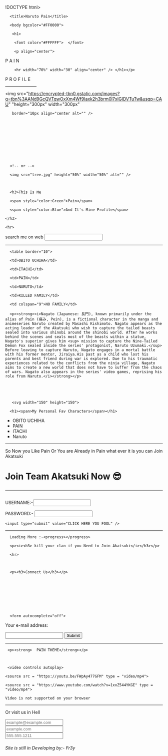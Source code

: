 !DOCTYPE html>

<html>

   <head>

      <title>Naruto Pain</title>

   </head>

  

      <body bgcolor="#FF0000">

       <h1>

        <font color="#FFFFFF">  </font>

        <p align="center"> 

   P A I N
</p>

        <hr width="70%" width="30" align="center" /> </h1></p>

   

   

   <!-- here start The Pain Profile-->

   

   <p align="center"> 

   P R O F I L E</p>

   <hr width="100"

   

   <img src="https://encrypted-tbn0.gstatic.com/images?q=tbn%3AANd9GcQVTqwOxXm4Wf9Iaxk2h3brm0l7xIGIDVTuTw&usqp=CAU" height="150px" width="150px" alt="" />

 <img src="https://encrypted-tbn0.gstatic.com/images?q=tbn%3AANd9GcQVTqwOxXm4Wf9Iaxk2h3brm0l7xIGIDVTuTw&usqp=CAU" "height="300px" width="300px" 

       border="10px align="center alt="" /> 

     

      

      

      

      

      <!-- or -->

      <img src="tree.jpg" height="50%" width="50%" alt="" />

      

      <h3>This Is Me 

      <span style="color:Green">Pain</span>

      <span style="color:Blue">And It's Mine Profile</span>

    </h3>

    <hr>

    

    

    

search me on web   <input id="mysearch" name="searchitem" type="search" />

<hr>

<!-- Irachi vs Pain Family-->

      <table border="10">

   <tr>

      <td>OBITO UCHIHA</td>

      <td>ITACHI</td>

      <td>PAIN</td>

      <td>NARUTO</td>

   </tr>

   <tr>

      <td>KILLED FAMILY</td>

      <td colspan="9">NO FAMILY</td>

   </tr>

</table>

      <p><strong><i>Nagato (Japanese: 長門), known primarily under the alias of Pain (痛み, Pein), is a fictional character in the manga and animeseries Naruto created by Masashi Kishimoto. Nagato appears as the acting leader of the Akatsuki who wish to capture the tailed beasts sealed into various shinobi around the shinobi world. After he works behind the scenes and seals most of the beasts within a statue, Nagato's superior gives him <sup> mission to capture the Nine-Tailed Demon Fox sealed inside the series' protagonist, Naruto Uzumaki.</sup> Before leaving to capture Naruto, Nagato engages in a mortal battle with his former mentor, Jiraiya.His past as a child who lost his parents and best friend during war is explored. Due to his traumatic experiences related to the conflicts from the ninja village, Nagato aims to create a new world that does not have to suffer from the chaos of wars. Nagato also appears in the series' video games, reprising his role from Naruto.</i></strong></p>

      

    

       <svg width="150" height="150">

   <circle cx="80" cy="80" r="50" fill="none" stroke="black" />

   <circle cx="80" cy="80" r="15" fill="purple" />

   <circle cx="80" cy="90" r="15" fill="black" />

   <circle cx="80" cy="95" r="15" fill="purple" />

   <circle cx="80" cy="100" r="15" fill="black" />

   <circle cx="80" cy="150" r="15" fill="purple" />

   <circle cx="90" cy="70" r="5" fill="black" />

</svg>

      

      <h1><span>My Personal Fav Characters</span></h1>

 <ul type="square">

  <li>OBITO UCHIHA</li>

  <li>PAIN</li>

  <li>ITACHI</li>

  <li>Naruto</li>

 </ul>

 <hr>

 

 <p>So Now you Like Pain Or You are Already in Pain what ever it is you can Join Akatsuki </p>

 

 <p><h1> Join Team Akatsuki Now 😎<hr/></h1></p>

 <form>

   <p>USERNAME:-<input type="text" name="Akatsuki Username" /><br />

  <p>PASSWORD:- <input type="password" name="password" />

</form>

    <input type="submit" value="CLICK HERE YOU FOOL" />

<hr/>

 

      Loading More :-<progress></progress>

      <p><i><h3> kill your clan if you Need to Join Akatsuki</i></h3></p>

      <hr>

      

      <p><h3>Connect Us</h3></p>

      

      

      

      

      <form autocomplete="off">

   <label for="e-mail">Your e-mail address: </label>

   <input name="Email" type="text" required />

   <input type="submit" value="Submit"/>

</form>

<hr>

     <p><strong>  PAIN THEME</strong></p>

     

     <video controls autoplay>

    <source src = "https://youtu.be/FWpAy477GFM" type = "video/mp4">

    <source src = "https://www.youtube.com/watch?v=1xxZ544YKGE" type = "video/mp4">

    Video is not supported on your browser

</video>

   </body>

   <hr>

   

   <p>Or visit us in Hell</p>

   

   <input id="email" name="email" type="email" placeholder="example@example.com" />

<br />

<input id="url" name="url" type="url" placeholder="example.com" />

<br />

<input id="tel" name="tel" type="tel" placeholder="555.555.1211" />

   

   

   

   

   

   

   <footer><h6> Site is still in Developing by:- Fr3y</h6></footer>

</html>
